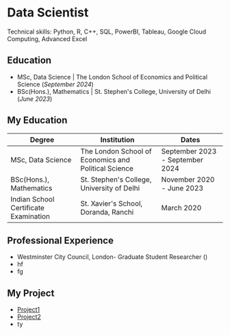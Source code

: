 # Data Scientist
  Technical skills: Python, R, C++, SQL, PowerBI, Tableau, Google Cloud Computing, Advanced Excel

## Education
- MSc, Data Science	      | The London School of Economics and Political Science (_September 2024_)	 			        		
- BSc(Hons.), Mathematics | St. Stephen's College, University of Delhi (_June 2023_)

## My Education

| Degree                                | Institution                                                 | Dates                                   |
|---------------------------------------|-------------------------------------------------------------|-----------------------------------------|
| MSc, Data Science                     | The London School of Economics and Political Science        | September 2023 - September 2024         |
| BSc(Hons.), Mathematics               | St. Stephen's College, University of Delhi                  | November 2020 - June 2023               |
| Indian School Certificate Examination | St. Xavier's School, Doranda, Ranchi                        | March 2020                              |



## Professional Experience
- Westminster City Council, London- Graduate Student Researcher ()
- hf
- fg

## My Project
- [Project1](./ST445_TheTeam%20(1).html)
- [Project2](./ST443.html)
- ty
